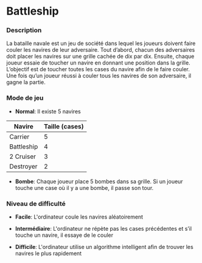 # Battleship

### Description

La bataille navale est un jeu de société dans lequel les joueurs doivent faire couler les navires de leur adversaire. Tout d’abord, chacun des adversaires doit placer les navires
sur une grille cachée de dix par dix. Ensuite, chaque joueur essaie de toucher un navire en donnant une position dans la grille. L’objectif est de toucher toutes les cases du navire afin de le faire couler. Une fois qu’un joueur réussi à couler tous les navires de son adversaire, il gagne la partie.


### Mode de jeu
- **Normal**: Il existe 5 navires

| Navire | Taille (cases) |
| ------ | ------ |
| Carrier | 5 |
| Battleship |  4 |
| 2 Cruiser | 3 |
Destroyer | 2

- **Bombe**: Chaque joueur place 5 bombes dans sa grille. Si un joueur touche une case où il y a une bombe, il passe son tour.

### Niveau de difficulté
- **Facile**: L'ordinateur coule les navires aléatoirement
  

- **Intermédiaire**: L'ordinateur ne répète pas les cases précédentes et s’il touche un navire, il essaye de le couler


- **Difficile**: L'ordinateur utilise un algorithme intelligent afin de trouver les navires le plus rapidement

